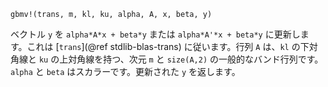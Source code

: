 ```
gbmv!(trans, m, kl, ku, alpha, A, x, beta, y)
```

ベクトル `y` を `alpha*A*x + beta*y` または `alpha*A'*x + beta*y` に更新します。これは [`trans`](@ref stdlib-blas-trans) に従います。行列 `A` は、`kl` の下対角線と `ku` の上対角線を持つ、次元 `m` と `size(A,2)` の一般的なバンド行列です。`alpha` と `beta` はスカラーです。更新された `y` を返します。
